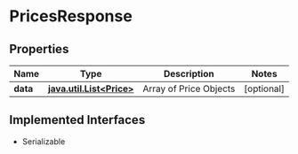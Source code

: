 

# PricesResponse


## Properties

Name | Type | Description | Notes
------------ | ------------- | ------------- | -------------
**data** | [**java.util.List&lt;Price&gt;**](Price.md) | Array of Price Objects |  [optional]


## Implemented Interfaces

* Serializable



